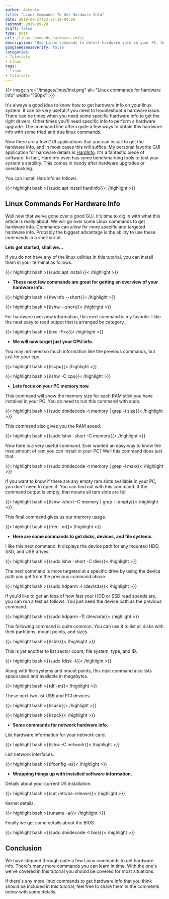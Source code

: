 ```yaml
---
author: Antonio
title: "Linux Commands To Get Hardware Info"
date: 2019-09-27T23:29:38-04:00
lastmod: 2019-09-28
draft: false
type: post
url: /linux-commands-hardware-info/
description: "Use Linux commands to detect hardware info in your PC. Getting the hardware info you require can be achieved efficiently from the command line in linux."
googleAdsenseVerify: false
categories:
- Tutorials
- Linux
tags:
- linux
- tutorials
---
```


{{< image src="/images/linux/inxi.png" alt="Linux commands for hardware info" width="150px" >}}

It's always a good idea to know how to get hardware info on your linux system. It can be very useful if you need to troubleshoot a hardware issue. There can be times when you need some specific hardware info to get the right drivers. Other times you'll need specific info to perform a hardware upgrade. The command line offers quite a few ways to obtain this hardware info with some tried and true linux commands.

<!--more-->

Now there are a few GUI applications that you can install to get the hardware info, and in most cases this will suffice. My personal favorite GUI application for hardware details is <a href="https://help.ubuntu.com/community/HardInfo" target="_blank">HardInfo</a>. It's a fantastic piece of software. In fact, HardInfo even has some benchmarking tools to test your system's stability. This comes in handy after hardware upgrades or overclocking.

You can install HardInfo as follows.

{{< highlight bash >}}sudo apt install hardinfo{{< /highlight >}}

## **Linux Commands For Hardware Info**

Well now that we've gone over a good GUI, it's time to dig in with what this article is really about. We will go over some Linux commands to get hardware info. Commands can allow for more specific and targeted hardware info. Probably the biggest advantage is the ability to use these commands in a shell script.

**Lets get started, shall we...**

If you do not have any of the linux utilities in this tutorial, you can install them in your terminal as follows.

{{< highlight bash >}}sudo apt install <name-of-utility>{{< /highlight >}}

- **These next few commands are great for getting an overview of your hardware info.**

{{< highlight bash >}}hwinfo --short{{< /highlight >}}

{{< highlight bash >}}lshw --short{{< /highlight >}}

For hardware overview information, this next command is my favorite. I like the neat easy to read output that is arranged by category.

{{< highlight bash >}}inxi -Fxz{{< /highlight >}}

- **We will now target just your CPU info.**
  
You may not need so much information like the previous commands, but just for your cpu.

{{< highlight bash >}}lscpu{{< /highlight >}}

{{< highlight bash >}}lshw -C cpu{{< /highlight >}}

- **Lets focus on your PC memory now.**

This command will show the memory size for each RAM stick you have installed in your PC. You do need to run this command with sudo.

{{< highlight bash >}}sudo dmidecode -t memory | grep -i size{{< /highlight >}}

This command also gives you the RAM speed.

{{< highlight bash >}}sudo lshw -short -C memory{{< /highlight >}}

Now here is a very useful command. Ever wanted an easy way to know the max amount of ram you can install in your PC? Well this command does just that.

{{< highlight bash >}}sudo dmidecode -t memory | grep -i max{{< /highlight >}}

If you want to know if there are any empty ram slots available in your PC, you don't need to open it. You can find out with this command. If the command output is empty, that means all ram slots are full.

{{< highlight bash >}}lshw -short -C memory | grep -i empty{{< /highlight >}}

This final command gives us our memory usage.

{{< highlight bash >}}free -m{{< /highlight >}}

- **Here are some commands to get disks, devices, and file systems.**

I like this next command. It displays the device path for any mounted HDD, SSD, and USB drives.

{{< highlight bash >}}sudo lshw -short -C disk{{< /highlight >}}

The next command is more targeted at a specific drive by using the device path you get from the previous command above.

{{< highlight bash >}}sudo hdparm -I /dev/sda{{< /highlight >}}

If you'd like to get an idea of how fast your HDD or SSD read speeds are, you can run a test as follows. You just need the device path as the previous command.

{{< highlight bash >}}sudo hdparm -Tt /dev/sda{{< /highlight >}}

This following command is quite common. You can use it to list all disks with their partitions, mount points, and sizes.

{{< highlight bash >}}lsblk{{< /highlight >}}

This is yet another to list sector count, file system, type, and ID.

{{< highlight bash >}}sudo fdisk -l{{< /highlight >}}

Along with file systems and mount points, this next command also lists space used and available in megabytes.

{{< highlight bash >}}df -m{{< /highlight >}}

These next two list USB and PCI devices.

{{< highlight bash >}}lsusb{{< /highlight >}}

{{< highlight bash >}}lspci{{< /highlight >}}

- **Some commands for network hardware info.**

List hardware information for your network card.

{{< highlight bash >}}lshw -C network{{< /highlight >}}

List network interfaces.

{{< highlight bash >}}ifconfig -a{{< /highlight >}}

- **Wrapping things up with installed software information.**

Details about your current OS installation.

{{< highlight bash >}}cat /etc/os-release{{< /highlight >}}

Kernel details.

{{< highlight bash >}}uname -a{{< /highlight >}}

Finally we get some details about the BIOS.

{{< highlight bash >}}sudo dmidecode -t bios{{< /highlight >}}

## **Conclusion**

We have stepped through quite a few Linux commands to get hardware info. There's many more commands you can learn in time. With the one's we've covered in this tutorial you should be covered for most situations.

If there's any more linux commands to get hardware info that you think should be included in this tutorial, feel free to share them in the comments below with some details.
